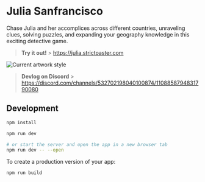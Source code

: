 # Julia Sanfrancisco

Chase Julia and her accomplices across different countries, unraveling clues, solving puzzles, and expanding your geography knowledge in this exciting detective game.

> **Try it out!** > https://julia.strictoaster.com

![Current artwork style](https://github.com/fmaclen/julia-sanfrancisco/assets/1434675/a8e7df0a-6603-4e10-9be7-1d52f1e13d08)

> **Devlog on Discord** > https://discord.com/channels/532702198040100874/1108858794831790080

## Development

```bash
npm install

npm run dev

# or start the server and open the app in a new browser tab
npm run dev -- --open
```

To create a production version of your app:

```bash
npm run build
```
